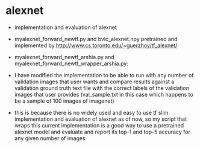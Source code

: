# alexnet
- implementation and evaluation of alexnet 

- myalexnet_forward_newtf.py and bvlc_alexnet.npy pretrained and implemented by http://www.cs.toronto.edu/~guerzhoy/tf_alexnet/

- myalexnet_forward_newtf_arshia.py and myalexnet_forward_newtf_wrapper_arshia.py:

- I have modified the implementation to be able to run with any number of validation images that user wants and compare results against a validation ground truth text file with the correct labels of the  validation images that user provides (val_sample.txt in this case which happens to be a sample of 100 images of imagenet)

- this is because there is no widely used and easy to use tf slim implementation and evaluation of alexnet as of now, so my script that wraps this current implementation is a good way to use a pretrained alexnet model and evaluate and report its top-1 and top-5 accuracy for any given number of images 
